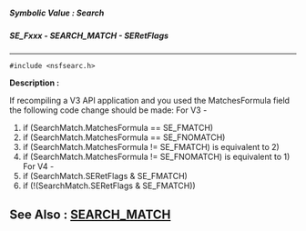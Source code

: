 ##### Symbolic Value : Search
##### SE_Fxxx - SEARCH_MATCH - SERetFlags
---
```
#include <nsfsearc.h>
```
**Description :**

If recompiling a V3 API application and you used the MatchesFormula field the 
following code change should be made:
For V3 -
   1) if (SearchMatch.MatchesFormula == SE_FMATCH)
   2) if (SearchMatch.MatchesFormula == SE_FNOMATCH)
   3) if (SearchMatch.MatchesFormula != SE_FMATCH) is equivalent to 2)
   4) if (SearchMatch.MatchesFormula != SE_FNOMATCH) is equivalent to 1)
For V4 -
   1) if (SearchMatch.SERetFlags & SE_FMATCH)
   2) if (!(SearchMatch.SERetFlags & SE_FMATCH))

**See Also :**
[SEARCH_MATCH](/reference/Data/SEARCH_MATCH)
---

